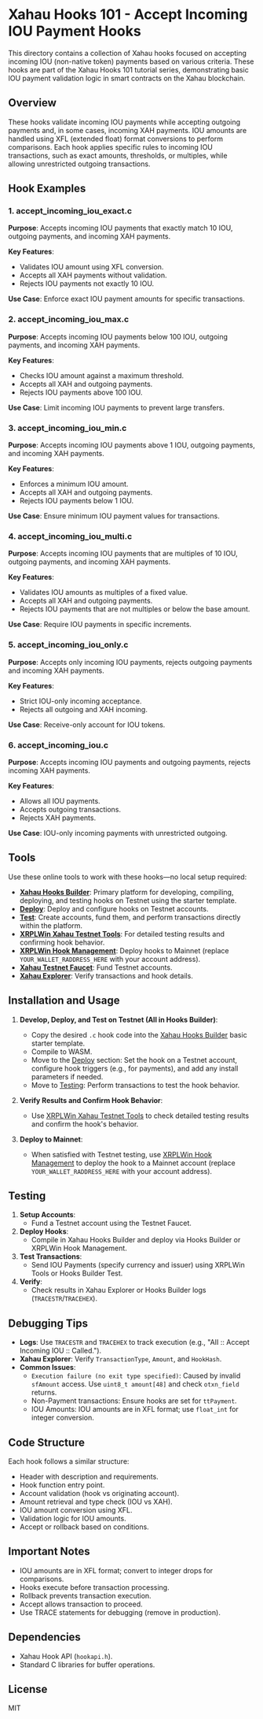 # Xahau Hooks 101 - Accept Incoming IOU Payment Hooks

This directory contains a collection of Xahau hooks focused on accepting incoming IOU (non-native token) payments based on various criteria. These hooks are part of the Xahau Hooks 101 tutorial series, demonstrating basic IOU payment validation logic in smart contracts on the Xahau blockchain.

## Overview

These hooks validate incoming IOU payments while accepting outgoing payments and, in some cases, incoming XAH payments. IOU amounts are handled using XFL (extended float) format conversions to perform comparisons. Each hook applies specific rules to incoming IOU transactions, such as exact amounts, thresholds, or multiples, while allowing unrestricted outgoing transactions.

## Hook Examples

### 1. accept_incoming_iou_exact.c
**Purpose**: Accepts incoming IOU payments that exactly match 10 IOU, outgoing payments, and incoming XAH payments.

**Key Features**:
- Validates IOU amount using XFL conversion.
- Accepts all XAH payments without validation.
- Rejects IOU payments not exactly 10 IOU.

**Use Case**: Enforce exact IOU payment amounts for specific transactions.

### 2. accept_incoming_iou_max.c
**Purpose**: Accepts incoming IOU payments below 100 IOU, outgoing payments, and incoming XAH payments.

**Key Features**:
- Checks IOU amount against a maximum threshold.
- Accepts all XAH and outgoing payments.
- Rejects IOU payments above 100 IOU.

**Use Case**: Limit incoming IOU payments to prevent large transfers.

### 3. accept_incoming_iou_min.c
**Purpose**: Accepts incoming IOU payments above 1 IOU, outgoing payments, and incoming XAH payments.

**Key Features**:
- Enforces a minimum IOU amount.
- Accepts all XAH and outgoing payments.
- Rejects IOU payments below 1 IOU.

**Use Case**: Ensure minimum IOU payment values for transactions.

### 4. accept_incoming_iou_multi.c
**Purpose**: Accepts incoming IOU payments that are multiples of 10 IOU, outgoing payments, and incoming XAH payments.

**Key Features**:
- Validates IOU amounts as multiples of a fixed value.
- Accepts all XAH and outgoing payments.
- Rejects IOU payments that are not multiples or below the base amount.

**Use Case**: Require IOU payments in specific increments.


### 5. accept_incoming_iou_only.c
**Purpose**: Accepts only incoming IOU payments, rejects outgoing payments and incoming XAH payments.

**Key Features**:
- Strict IOU-only incoming acceptance.
- Rejects all outgoing and XAH incoming.

**Use Case**: Receive-only account for IOU tokens.

### 6. accept_incoming_iou.c
**Purpose**: Accepts incoming IOU payments and outgoing payments, rejects incoming XAH payments.

**Key Features**:
- Allows all IOU payments.
- Accepts outgoing transactions.
- Rejects XAH payments.

**Use Case**: IOU-only incoming payments with unrestricted outgoing.

## Tools

Use these online tools to work with these hooks—no local setup required:
- **[Xahau Hooks Builder](https://hooks-builder.xrpl.org/develop)**: Primary platform for developing, compiling, deploying, and testing hooks on Testnet using the starter template.
- **[Deploy](https://hooks-builder.xrpl.org/deploy)**: Deploy and configure hooks on Testnet accounts.
- **[Test](https://hooks-builder.xrpl.org/test)**: Create accounts, fund them, and perform transactions directly within the platform.
- **[XRPLWin Xahau Testnet Tools](https://xahau-testnet.xrplwin.com/tools)**: For detailed testing results and confirming hook behavior.
- **[XRPLWin Hook Management](https://xahau-testnet.xrplwin.com/account/YOUR_WALLET_RADDRESS_HERE/manage/hooks)**: Deploy hooks to Mainnet (replace `YOUR_WALLET_RADDRESS_HERE` with your account address).
- **[Xahau Testnet Faucet](https://xahau-test.net/faucet)**: Fund Testnet accounts.
- **[Xahau Explorer](https://test.xahauexplorer.com/en)**: Verify transactions and hook details.

## Installation and Usage

1. **Develop, Deploy, and Test on Testnet (All in Hooks Builder)**:
   - Copy the desired `.c` hook code into the [Xahau Hooks Builder](https://hooks-builder.xrpl.org/develop) basic starter template.
   - Compile to WASM.
   - Move to the [Deploy](https://hooks-builder.xrpl.org/deploy) section: Set the hook on a Testnet account, configure hook triggers (e.g., for payments), and add any install parameters if needed.
   - Move to [Testing](https://hooks-builder.xrpl.org/test): Perform transactions to test the hook behavior.

2. **Verify Results and Confirm Hook Behavior**:
   - Use [XRPLWin Xahau Testnet Tools](https://xahau-testnet.xrplwin.com/tools) to check detailed testing results and confirm the hook's behavior.

3. **Deploy to Mainnet**:
   - When satisfied with Testnet testing, use [XRPLWin Hook Management](https://xahau-testnet.xrplwin.com/account/YOUR_WALLET_RADDRESS_HERE/manage/hooks) to deploy the hook to a Mainnet account (replace `YOUR_WALLET_RADDRESS_HERE` with your account address).

## Testing

1. **Setup Accounts**:
   - Fund a Testnet account using the Testnet Faucet.
2. **Deploy Hooks**:
   - Compile in Xahau Hooks Builder and deploy via Hooks Builder or XRPLWin Hook Management.
3. **Test Transactions**:
   - Send IOU Payments (specify currency and issuer) using XRPLWin Tools or Hooks Builder Test.
4. **Verify**:
   - Check results in Xahau Explorer or Hooks Builder logs (`TRACESTR`/`TRACEHEX`).

## Debugging Tips

- **Logs**: Use `TRACESTR` and `TRACEHEX` to track execution (e.g., "AII :: Accept Incoming IOU :: Called.").
- **Xahau Explorer**: Verify `TransactionType`, `Amount`, and `HookHash`.
- **Common Issues**:
  - `Execution failure (no exit type specified)`: Caused by invalid `sfAmount` access. Use `uint8_t amount[48]` and check `otxn_field` returns.
  - Non-Payment transactions: Ensure hooks are set for `ttPayment`.
  - IOU Amounts: IOU amounts are in XFL format; use `float_int` for integer conversion.

## Code Structure

Each hook follows a similar structure:
- Header with description and requirements.
- Hook function entry point.
- Account validation (hook vs originating account).
- Amount retrieval and type check (IOU vs XAH).
- IOU amount conversion using XFL.
- Validation logic for IOU amounts.
- Accept or rollback based on conditions.

## Important Notes

- IOU amounts are in XFL format; convert to integer drops for comparisons.
- Hooks execute before transaction processing.
- Rollback prevents transaction execution.
- Accept allows transaction to proceed.
- Use TRACE statements for debugging (remove in production).

## Dependencies

- Xahau Hook API (`hookapi.h`).
- Standard C libraries for buffer operations.

## License

MIT
